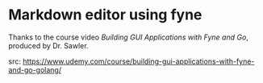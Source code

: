 # Markdown editor using fyne

Thanks to the course video *Building GUI Applications with Fyne and Go*, produced by Dr. Sawler.

src: https://www.udemy.com/course/building-gui-applications-with-fyne-and-go-golang/